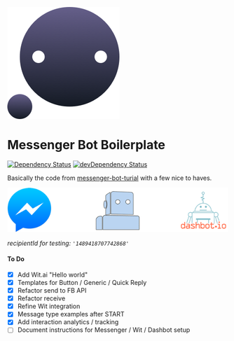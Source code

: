 ![messenger-bot-boilerplate](./docs/logo.png)
# Messenger Bot Boilerplate
[![Dependency Status](https://david-dm.org/hoodsy/messenger-bot-boilerplate.svg)](https://david-dm.org/hoodsy/messenger-bot-boilerplate)
[![devDependency Status](https://david-dm.org/hoodsy/messenger-bot-boilerplate/dev-status.svg)](https://david-dm.org/hoodsy/messenger-bot-boilerplate#info=devDependencies)

Basically the code from  [messenger-bot-turial](https://github.com/jw84/messenger-bot-tutorial) with a few nice to haves.

![logo-tools](./docs/logo-tools.png)

*recipientId for testing: ```'1489418707742868'```*

#### To Do
- [x] Add Wit.ai "Hello world"
- [x] Templates for Button / Generic / Quick Reply
- [x] Refactor send to FB API
- [x] Refactor receive
- [x] Refine Wit integration
- [x] Message type examples after START
- [x] Add interaction analytics / tracking
- [ ] Document instructions for Messenger / Wit / Dashbot setup
